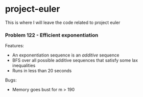 # project-euler
This is where I will leave the code related to project euler



### Problem 122 - Efficient exponentiation

Features:
 - An exponentiation sequence is an *additive* sequence
 - BFS over all possible additive sequences that satisfy some lax inequalities
 - Runs in less than 20 seconds

Bugs:
 - Memory goes bust for m > 190



